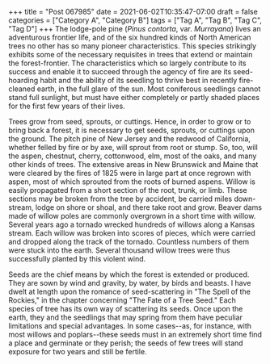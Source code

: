 +++
title = "Post 067985"
date = 2021-06-02T10:35:47-07:00
draft = false
categories = ["Category A", "Category B"]
tags = ["Tag A", "Tag B", "Tag C", "Tag D"]
+++
The lodge-pole pine (_Pinus contorta_, var. _Murrayana_) lives an adventurous frontier life, and of the six hundred kinds of North American trees no other has so many pioneer characteristics. This species strikingly exhibits some of the necessary requisites in trees that extend or maintain the forest-frontier. The characteristics which so largely contribute to its success and enable it to succeed through the agency of fire are its seed-hoarding habit and the ability of its seedling to thrive best in recently fire-cleaned earth, in the full glare of the sun. Most coniferous seedlings cannot stand full sunlight, but must have either completely or partly shaded places for the first few years of their lives.

Trees grow from seed, sprouts, or cuttings. Hence, in order to grow or to bring back a forest, it is necessary to get seeds, sprouts, or cuttings upon the ground. The pitch pine of New Jersey and the redwood of California, whether felled by fire or by axe, will sprout from root or stump. So, too, will the aspen, chestnut, cherry, cottonwood, elm, most of the oaks, and many other kinds of trees. The extensive areas in New Brunswick and Maine that were cleared by the fires of 1825 were in large part at once regrown with aspen, most of which sprouted from the roots of burned aspens. Willow is easily propagated from a short section of the root, trunk, or limb. These sections may be broken from the tree by accident, be carried miles down-stream, lodge on shore or shoal, and there take root and grow. Beaver dams made of willow poles are commonly overgrown in a short time with willow. Several years ago a tornado wrecked hundreds of willows along a Kansas stream. Each willow was broken into scores of pieces, which were carried and dropped along the track of the tornado. Countless numbers of them were stuck into the earth. Several thousand willow trees were thus successfully planted by this violent wind.

Seeds are the chief means by which the forest is extended or produced. They are sown by wind and gravity, by water, by birds and beasts. I have dwelt at length upon the romance of seed-scattering in "The Spell of the Rockies," in the chapter concerning "The Fate of a Tree Seed." Each species of tree has its own way of scattering its seeds. Once upon the earth, they and the seedlings that may spring from them have peculiar limitations and special advantages. In some cases--as, for instance, with most willows and poplars--these seeds must in an extremely short time find a place and germinate or they perish; the seeds of few trees will stand exposure for two years and still be fertile.
